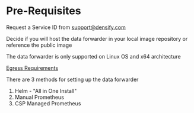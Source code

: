 # Pre-Requisites

Request a Service ID from support@densify.com

Decide if you will host the data forwarder in your local image repository or reference the public image

The data forwarder is only supported on Linux OS and x64 architecture

[Egress Requirements](https://github.com/densify-dev/container-data-collection/blob/main/egress-requirements.md)

There are 3 methods for setting up the data forwarder

1. Helm - "All in One Install"
2. Manual Prometheus
3. CSP Managed Prometheus



